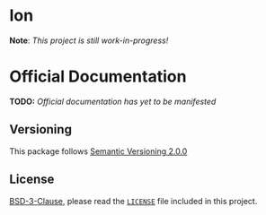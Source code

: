 # Ion

**Note**: _This project is still work-in-progress!_

# Official Documentation

**TODO:** _Official documentation has yet to be manifested_

## Versioning

This package follows [Semantic Versioning 2.0.0](http://semver.org/)

## License

[BSD-3-Clause](http://spdx.org/licenses/BSD-3-Clause), please read the [`LICENSE`](./LICENSE) file included in this project.
